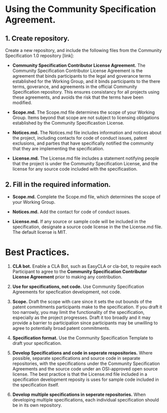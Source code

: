 # Using the Community Specification Agreement.

## 1. Create repository.

Create a new repository, and include the following files from the Community Specification 1.0 repository [link]:

- **Community Specification Contributor License Agreement.**  The Community Specification Contributor License Agreement is the agreement that binds participants to the legal and goverance terms established for the Working Group, and it binds participants to the there terms, goverance, and agreements in the official Community Specification repository.  This ensures  consistancy for all projects using these agreements, and avoids the risk that the terms have been modified. 

- **Scope.md.**  The Scope.md file determines the scope of your Working Group.  Items beyond that scope are not subject to licensing obligations established by the Community Specificastion License.    

- **Notices.md.**  The Notices.md file includes information and notices about the project, including contacts for code of conduct issues, patent exclusions, and parties that have specifically notified the community that they are implementing the specification.

- **License.md.**  The License.md file includes a statement notifying people that the project is under the Community Specification License, and the license for any source code included with the specificastion.

## 2. Fill in the required information.

- **Scope.md.**  Complete the Scope.md file, which determines the scope of your Working Group.

- **Notices.md.** Add the contact for code of conduct issues.

- **License.md.** If any source or sample code will be included in the specification, designate a source code license in the the License.md file.  The default license is MIT.


# Best Practices.

1. **CLA bot.** Enable a CLA Bot, such as EasyCLA or cla-bot, to require each Participant to agree to the **Community Specification Contributor License Agreement** prior to making any contribution.

1. **Use for specifications, not code.**  Use Community Specification Agreements for specfication development, not code.

1. **Scope.** Draft the scope with care since it sets the out bounds of the patent commitments participants make to the specification.  If you draft it too narrowly, you may limit the functionality of the specification, especially as the project progresses.  Draft it too broadly and it may provide a barrier to participation since participants may be unwilling to agree to potentially broad patent commitments.

1.  **Specification format.**  Use the Community Specification Template to draft your specification.

1. **Develop Specifications and code in seperate respositories.**  Where possible, separate specifications and source code in separate repositories, with the specifications under the Community Specification Agreements and the source code under an OSI-approved open source license.  The best practice is that the License.md file included in a specification development reposity is uses for sample code included in the specification itself.

1. **Develop multiple specifications in seperate repositories.** When developing multiple specifications, each individual specification should be in its own repository.
